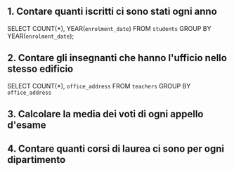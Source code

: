 ## 1. Contare quanti iscritti ci sono stati ogni anno

SELECT COUNT(*), YEAR(`enrolment_date`)
FROM `students`
GROUP BY YEAR(`enrolment_date`);

## 2. Contare gli insegnanti che hanno l'ufficio nello stesso edificio

SELECT COUNT(*), `office_address`
FROM `teachers`
GROUP BY `office_address`

## 3. Calcolare la media dei voti di ogni appello d'esame

## 4. Contare quanti corsi di laurea ci sono per ogni dipartimento
